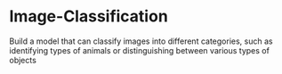 # Image-Classification
Build a model that can classify images into different categories, such as identifying types of animals or distinguishing between various types of objects
